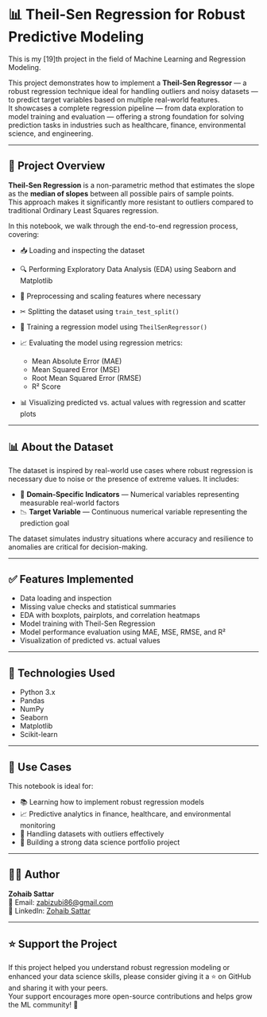 # 📊 Theil-Sen Regression for Robust Predictive Modeling

This is my [19]th project in the field of Machine Learning and Regression Modeling.

This project demonstrates how to implement a **Theil-Sen Regressor** — a robust regression technique ideal for handling outliers and noisy datasets — to predict target variables based on multiple real-world features.  
It showcases a complete regression pipeline — from data exploration to model training and evaluation — offering a strong foundation for solving prediction tasks in industries such as healthcare, finance, environmental science, and engineering.

---

## 📘 Project Overview

**Theil-Sen Regression** is a non-parametric method that estimates the slope as the **median of slopes** between all possible pairs of sample points.  
This approach makes it significantly more resistant to outliers compared to traditional Ordinary Least Squares regression.

In this notebook, we walk through the end-to-end regression process, covering:

- 📥 Loading and inspecting the dataset  
- 🔍 Performing Exploratory Data Analysis (EDA) using Seaborn and Matplotlib  
- 🧼 Preprocessing and scaling features where necessary  
- ✂ Splitting the dataset using `train_test_split()`  
- 🧠 Training a regression model using `TheilSenRegressor()`  
- 📈 Evaluating the model using regression metrics:  
  - Mean Absolute Error (MAE)  
  - Mean Squared Error (MSE)  
  - Root Mean Squared Error (RMSE)  
  - R² Score  

- 📊 Visualizing predicted vs. actual values with regression and scatter plots  

---

## 📊 About the Dataset

The dataset is inspired by real-world use cases where robust regression is necessary due to noise or the presence of extreme values. It includes:

- 📢 **Domain-Specific Indicators** — Numerical variables representing measurable real-world factors  
- 📉 **Target Variable** — Continuous numerical variable representing the prediction goal  

The dataset simulates industry situations where accuracy and resilience to anomalies are critical for decision-making.

---

## ✅ Features Implemented

- Data loading and inspection  
- Missing value checks and statistical summaries  
- EDA with boxplots, pairplots, and correlation heatmaps  
- Model training with Theil-Sen Regression  
- Model performance evaluation using MAE, MSE, RMSE, and R²  
- Visualization of predicted vs. actual values  

---

## 🧪 Technologies Used

- Python 3.x  
- Pandas  
- NumPy  
- Seaborn  
- Matplotlib  
- Scikit-learn  

---

## 📂 Use Cases

This notebook is ideal for:

- 📚 Learning how to implement robust regression models  
- 📈 Predictive analytics in finance, healthcare, and environmental monitoring  
- 🧠 Handling datasets with outliers effectively  
- 🧳 Building a strong data science portfolio project  

---

## 👨‍💻 Author

**Zohaib Sattar**  
📧 Email: [zabizubi86@gmail.com](mailto:zabizubi86@gmail.com)  
🔗 LinkedIn: [Zohaib Sattar](https://www.linkedin.com/in/zohaib-sattar)  

---

## ⭐ Support the Project

If this project helped you understand robust regression modeling or enhanced your data science skills, please consider giving it a ⭐ on GitHub and sharing it with your peers.  
Your support encourages more open-source contributions and helps grow the ML community! 🚀
